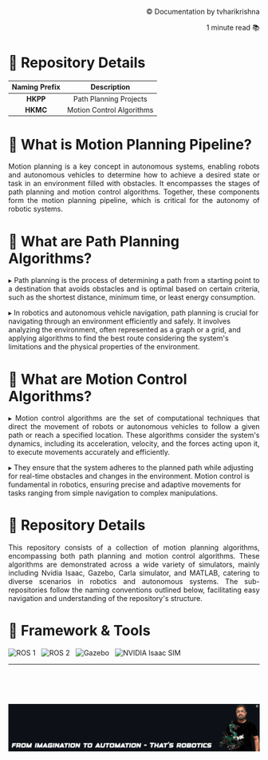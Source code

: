 <p align="right">© Documentation by tvharikrishna</p>
<p align="right">1 minute read 📚</p>

<h1 align="left">🔻 Repository Details</h1>
<table align="center">
<thead>
<tr>
<th align="center">Naming Prefix</th>
<th align="center">Description</th>
</tr>
</thead>
<tbody>
<tr>
<td align="center"><strong>HKPP</strong></td>
<td align="center">Path Planning Projects</td>
</tr>
<tr>
<td align="center"><strong>HKMC</strong></td>
<td align="center">Motion Control Algorithms</td>
</tr>
</tbody>
</table>

# 🔻 What is Motion Planning Pipeline?
<p align='justify'>
Motion planning is a key concept in autonomous systems, enabling robots and autonomous vehicles to determine how to achieve a desired state or task in an environment filled with obstacles. It encompasses the stages of path planning and motion control algorithms. Together, these components form the motion planning pipeline, which is critical for the autonomy of robotic systems.
</p>

# 🔻 What are Path Planning Algorithms?
<p align='justify'>
▸ Path planning is the process of determining a path from a starting point to a destination that avoids obstacles and is optimal based on certain criteria, such as the shortest distance, minimum time, or least energy consumption. 
    
▸ In robotics and autonomous vehicle navigation, path planning is crucial for navigating through an environment efficiently and safely. It involves analyzing the environment, often represented as a graph or a grid, and applying algorithms to find the best route considering the system's limitations and the physical properties of the environment.
</p>

# 🔻 What are Motion Control Algorithms?
<p align='justify'>
▸ Motion control algorithms are the set of computational techniques that direct the movement of robots or autonomous vehicles to follow a given path or reach a specified location. These algorithms consider the system's dynamics, including its acceleration, velocity, and the forces acting upon it, to execute movements accurately and efficiently. 
    
▸ They ensure that the system adheres to the planned path while adjusting for real-time obstacles and changes in the environment. Motion control is fundamental in robotics, ensuring precise and adaptive movements for tasks ranging from simple navigation to complex manipulations.
</p>

# 🔻 Repository Details
<p align='justify'>
This repository consists of a collection of motion planning algorithms, encompassing both path planning and motion control algorithms. These algorithms are demonstrated across a wide variety of simulators, mainly including Nvidia Isaac, Gazebo, Carla simulator, and MATLAB, catering to diverse scenarios in robotics and autonomous systems. The sub-repositories follow the naming conventions outlined below, facilitating easy navigation and understanding of the repository's structure.
</p>

# 🔻 Framework & Tools
<img src="https://img.shields.io/badge/ROS%201-22314E.svg?&style=flat-square&logo=ros&logoColor=white" alt="ROS 1" style="height: 30px;"/> &nbsp;
<img src="https://img.shields.io/badge/ROS%202-22314E.svg?&style=flat-square&logo=ros&logoColor=white" alt="ROS 2" style="height: 30px;"/> &nbsp;
<img src="https://img.shields.io/badge/Gazebo-007ACC.svg?&style=flat-square&logo=ros&logoColor=white" alt="Gazebo" style="height: 30px;"/> &nbsp;
<img src="https://img.shields.io/badge/NVIDIA%20Isaac-76B900.svg?&style=flat-square&logo=nvidia&logoColor=white" alt="NVIDIA Isaac SIM" style="height: 30px;"/> &nbsp;
<hr> <br> <br> <br> 

<p align="center">
    <img src="readme_data/hk_quote.png" alt="Inspiring quote related to computer vision and robotics" width="1500"/>
</p>
